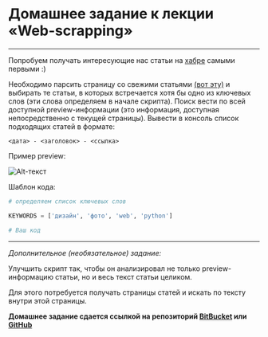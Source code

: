 # Домашнее задание к лекции «Web-scrapping»

---
Попробуем получать интересующие нас статьи на [хабре](https://habr.com/) самыми первыми :)

Необходимо парсить страницу со свежими статьями [(вот эту)](https://habr.com/ru/all/) и выбирать те статьи, в которых 
встречается хотя бы одно из ключевых слов (эти слова определяем в начале скрипта). Поиск вести по всей доступной 
preview-информации (это информация, доступная непосредственно с текущей страницы). 
Вывести в консоль список подходящих статей в формате: 

`<дата> - <заголовок> - <ссылка>`

Пример preview:

![Alt-текст](https://github.com/netology-code/py-homeworks-advanced/raw/master/6.Web-scrapping/preview.png)

Шаблон кода:

```Python    
# определяем список ключевых слов

KEYWORDS = ['дизайн', 'фото', 'web', 'python']

# Ваш код
``` 

___

_Дополнительное (необязательное) задание:_

Улучшить скрипт так, чтобы он анализировал не только preview-информацию статьи, но и весь текст статьи целиком.

Для этого потребуется получать страницы статей и искать по тексту внутри этой страницы.

**Домашнее задание сдается ссылкой на репозиторий [BitBucket](https://bitbucket.org/) или [GitHub](https://github.com/)**